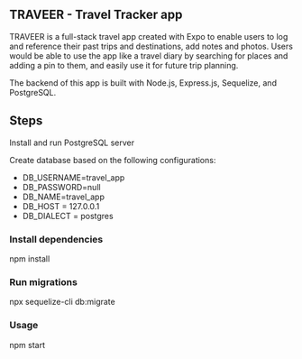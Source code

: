 ## TRAVEER - Travel Tracker app

TRAVEER is a full-stack travel app created with Expo to enable users to log and reference their past trips and destinations, add notes and photos. Users would be able to use the app like a travel diary by searching for places and adding a pin to them, and easily use it for future trip planning.

The backend of this app is built with Node.js, Express.js, Sequelize, and PostgreSQL.

## Steps

Install and run PostgreSQL server

Create database based on the following configurations:

- DB_USERNAME=travel_app
- DB_PASSWORD=null
- DB_NAME=travel_app
- DB_HOST = 127.0.0.1
- DB_DIALECT = postgres

### Install dependencies

npm install

### Run migrations

npx sequelize-cli db:migrate

### Usage

npm start
